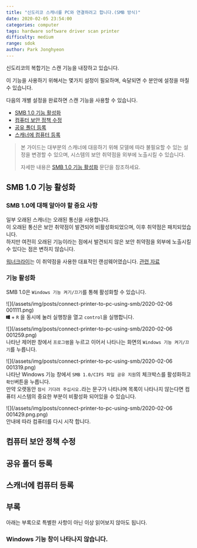 ```yaml
---
title: "신도리코 스캐너를 PC와 연결하려고 합니다.(SMB 방식)"
date: 2020-02-05 23:54:00
categories: computer
tags: hardware software driver scan printer
difficulty: medium
range: sdok
author: Park Jonghyeon
---
```


신도리코의 복합기는 스캔 기능을 내장하고 있습니다.

이 기능을 사용하기 위해서는 몇가지 설정이 필요하며, 숙달되면 수 분안에 설정을 마칠 수 있습니다.  

다음의 개별 설정을 완료하면 스캔 기능을 사용할 수 있습니다.  
* [SMB 1.0 기능 활성화](#SMB-1.0-기능-활성화)
* [컴퓨터 보안 정책 수정](#컴퓨터-보안-정책-수정)
* [공유 폴더 등록](#공유-폴더-등록)
* [스캐너에 컴퓨터 등록](#스캐너에-컴퓨터-등록)

> 본 가이드는 대부분의 스캐너에 대응하기 위해 모델에 따라 불필요할 수 있는 설정을 변경할 수 있으며, 시스템의 보안 취약점을 외부에 노출시킬 수 있습니다.  
>  
> 자세한 내용은 [SMB 1.0 기능 활성화](#SMB-1.0-기능-활성화) 문단을 참조하세요.

## SMB 1.0 기능 활성화
### SMB 1.0에 대해 알아야 할 중요 사항
일부 오래된 스캐너는 오래된 통신을 사용합니다.  
이 오래된 통신은 보안 취약점이 발견되어 비활성화되었으며, 이후 취약점은 패치되었습니다.  
하지만 여전히 오래된 기능이라는 점에서 발견되지 않은 보안 취약점을 외부에 노출시킬 수 있다는 점은 변하지 않습니다.  

[워너크라이](https://namu.wiki/w/%EC%9B%8C%EB%84%88%ED%81%AC%EB%9D%BC%EC%9D%B4)는 이 취약점을 사용한 대표적인 랜섬웨어였습니다. [관련 자료](https://asec.ahnlab.com/1212)

### 기능 활성화
SMB 1.0은 `Windows 기능 켜기/끄기`를 통해 활성화할 수 있습니다.

![](/assets/img/posts/connect-printer-to-pc-using-smb/2020-02-06 001111.png)  
<img src="/assets/img/commons/windows.svg" width="10px" height="10px"> + `R` 을 동시에 눌러 실행창을 열고 `control`을 실행합니다.  

![](/assets/img/posts/connect-printer-to-pc-using-smb/2020-02-06 001259.png)  
나타난 제어판 창에서 `프로그램`을 누르고 이어서 나타나는 화면의 `Windows 기능 켜기/끄기`를 누릅니다.  

![](/assets/img/posts/connect-printer-to-pc-using-smb/2020-02-06 001319.png)  
나타난 Windows 기능 창에서 `SMB 1.0/CIFS 파일 공유 지원`의 체크박스를 활성화하고 `확인`버튼을 누릅니다.  
만약 오랫동안 `잠시 기다려 주십시오.`라는 문구가 나타나며 목록이 나타나지 않는다면 컴퓨터 시스템의 중요한 부분이 비활성화 되어있을 수 있습니다.  

![](/assets/img/posts/connect-printer-to-pc-using-smb/2020-02-06 001429.png.png)  
안내에 따라 컴퓨터를 다시 시작 합니다.  

## 컴퓨터 보안 정책 수정
## 공유 폴더 등록
## 스캐너에 컴퓨터 등록
## 부록
아래는 부록으로 특별한 사항이 아닌 이상 읽어보지 않아도 됩니다.  
### Windows 기능 창이 나타나지 않습니다.
